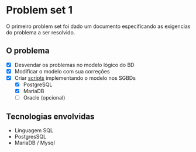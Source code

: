 # Problem set 1
O primeiro problem set foi dado um documento especificando as exigencias do problema a ser resolvido.

O problema
------
- [x] Desvendar os problemas no modelo lógico do BD 
- [x] Modificar o modelo com sua correções
- [x] Criar [scripts](/scripts) implementando o modelo nos SGBDs
  - [x]  PostgreSQL
  - [x]  MariaDB
  - [ ]  Oracle (opcional)

Tecnologias envolvidas
--------------
- Linguagem SQL
- PostgresSQL
- MariaDB / Mysql


